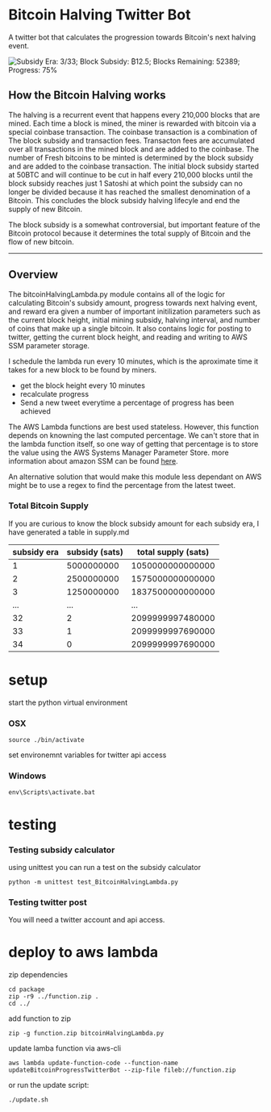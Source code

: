 # Bitcoin Halving Twitter Bot

A twitter bot that calculates the progression towards Bitcoin's next halving event.

![Subsidy Era: 3/33; Block Subsidy: ₿12.5; Blocks Remaining: 52389; Progress: 75%](https://gentrydemchak-portfolio-content.s3.amazonaws.com/bitcoin-progress.png)

## How the Bitcoin Halving works

The halving is a recurrent event that happens every 210,000 blocks that are mined. Each time a block is mined, the miner is rewarded with bitcoin via a special coinbase transaction. The coinbase transaction is a combination of The block subsidy and transaction fees. Transacton fees are accumulated over all transactions in the mined block and are added to the coinbase. The number of Fresh bitcoins to be minted is determined by the block subsidy and are added to the coinbase transaction. The initial block subsidy started at 50BTC and will continue to be cut in half every 210,000 blocks until the block subsidy reaches just 1 Satoshi at which point the subsidy can no longer be divided because it has reached the smallest denomination of a Bitcoin. This concludes the block subsidy halving lifecyle and end the supply of new Bitcoin. 

The block subsidy is a somewhat controversial, but important feature of the Bitcoin protocol because it determines the total supply of Bitcoin and the flow of new bitcoin.

---

## Overview

The bitcoinHalvingLambda.py module contains all of the logic for calculating Bitcoin's subsidy amount, progress towards next halving event, and reward era given a number of important initilization parameters such as the current block height, initial mining subsidy, halving interval, and number of coins that make up a single bitcoin. It also contains logic for posting to twitter, getting the current block height, and reading and writing to AWS SSM parameter storage.

I schedule the lambda run every 10 minutes, which is the aproximate time it takes for a new block to be found by miners.

* get the block height every 10 minutes
* recalculate progress
* Send a new tweet everytime a percentage of progress has been achieved

The AWS Lambda functions are best used stateless. However, this function depends on knowning the last computed percentage. We can't store that in the lambda function itself, so one way of getting that percentage is to store the value using the AWS Systems Manager Parameter Store.
more information about amazon SSM can be found [here](https://docs.aws.amazon.com/systems-manager/latest/userguide/ssm-agent.html).

An alternative solution that would make this module less dependant on AWS might be to use a regex to find the percentage from the latest tweet.


### Total Bitcoin Supply
If you are curious to know the block subsidy amount for each subsidy era, I have generated a table in supply.md

| subsidy era | subsidy (sats) | total supply (sats) |
|-------------|----------------|---------------------|
|1            | 5000000000     | 1050000000000000
|2            | 2500000000     | 1575000000000000
|3            | 1250000000     | 1837500000000000
|...          |...             |...
|32           | 2              | 2099999997480000
|33           | 1              | 2099999997690000
|34           | 0              | 2099999997690000


# setup
start the python virtual environment

### OSX
```
source ./bin/activate
```
set environemnt variables for twitter api access

### Windows
```
env\Scripts\activate.bat
```

# testing

### Testing subsidy calculator
using unittest you can run a test on the subsidy calculator

```
python -m unittest test_BitcoinHalvingLambda.py
```
### Testing twitter post
You will need a twitter account and api access.

# deploy to aws lambda
zip dependencies

```
cd package
zip -r9 ../function.zip .
cd ../
```

add function to zip

```
zip -g function.zip bitcoinHalvingLambda.py
```

update lamba function via aws-cli

```
aws lambda update-function-code --function-name updateBitcoinProgressTwitterBot --zip-file fileb://function.zip
```

or run the update script: 
```
./update.sh
```







